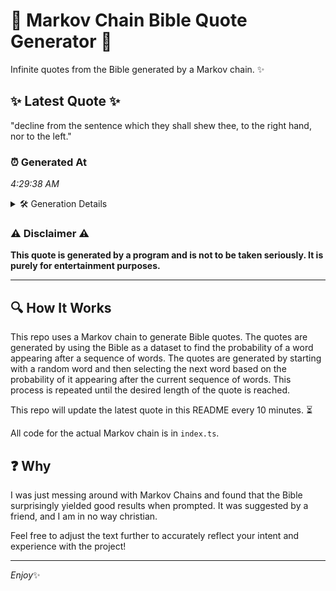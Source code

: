 # 📖 Markov Chain Bible Quote Generator 📖

Infinite quotes from the Bible generated by a Markov chain. ✨

## ✨ Latest Quote ✨
"decline from the sentence which they shall shew thee, to the right hand, nor to the left."

### ⏰ Generated At
*4:29:38 AM*

<details>
    <summary>🛠️ Generation Details</summary>
    <p>
        <strong>🌱 Seed:</strong> decline<br>
        <strong>🔄 Iterations:</strong> 16<br>
        <strong>📜 Context History:</strong><br>[ decline ]: from<br>[ decline, from ]: the<br>[ decline, from, the ]: sentence<br>[ decline, from, the, sentence ]: which<br>[ decline, from, the, sentence, which ]: they<br>[ decline, from, the, sentence, which, they ]: shall<br>[ from, the, sentence, which, they, shall ]: shew<br>[ the, sentence, which, they, shall, shew ]: thee,<br>[ sentence, which, they, shall, shew, thee, ]: to<br>[ which, they, shall, shew, thee,, to ]: the<br>[ they, shall, shew, thee,, to, the ]: right<br>[ shall, shew, thee,, to, the, right ]: hand,<br>[ shew, thee,, to, the, right, hand, ]: nor<br>[ thee,, to, the, right, hand,, nor ]: to<br>[ to, the, right, hand,, nor, to ]: the<br>[ the, right, hand,, nor, to, the ]: left.<br>
    </p>
</details>

### ⚠️ Disclaimer ⚠️
**This quote is generated by a program and is not to be taken seriously. It is purely for entertainment purposes.**

---

## 🔍 How It Works

This repo uses a Markov chain to generate Bible quotes. The quotes are generated by using the Bible as a dataset to find the probability of a word appearing after a sequence of words. The quotes are generated by starting with a random word and then selecting the next word based on the probability of it appearing after the current sequence of words. This process is repeated until the desired length of the quote is reached.

This repo will update the latest quote in this README every 10 minutes. ⏳

All code for the actual Markov chain is in `index.ts`.

## ❓ Why

I was just messing around with Markov Chains and found that the Bible surprisingly yielded good results when prompted. 
It was suggested by a friend, and I am in no way christian.

Feel free to adjust the text further to accurately reflect your intent and experience with the project!

---

*Enjoy*✨
